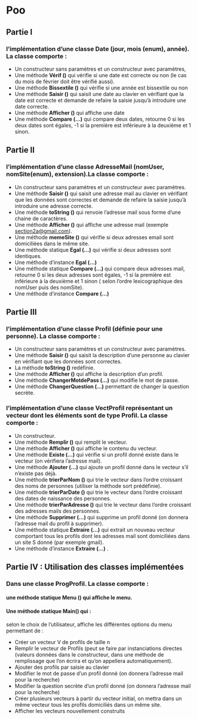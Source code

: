 # Poo
## Partie I
### l’implémentation d’une classe Date (jour, mois (enum), année). La classe comporte :
- Un constructeur sans paramètres et un constructeur avec paramètres,
- Une méthode **Vérif ()** qui vérifie si une date est correcte ou non (le cas du mois de février doit être vérifié aussi).
- Une méthode **Bissextile ()** qui vérifie si une année est bissextile ou non
- Une méthode **Saisir ()** qui saisit une date au clavier en vérifiant que la date est correcte et demande de refaire la saisie jusqu’à introduire une date correcte.
- Une méthode **Afficher ()** qui affiche une date
- Une méthode **Compare (...)** qui compare deux dates, retourne 0 si les deux dates sont égales, -1 si la première est inférieure à la deuxième et 1 sinon.

## Partie II
### l’implémentation d’une classe AdresseMail (nomUser, nomSite(enum), extension).La classe comporte :
- Un constructeur sans paramètres et un constructeur avec paramètres.
- Une méthode **Saisir ()** qui saisit une adresse mail au clavier en vérifiant que les données sont correctes et demande de refaire la saisie jusqu’à introduire une adresse correcte.
- Une méthode **toString ()** qui renvoie l’adresse mail sous forme d’une chaine de caractères.
- Une méthode **Afficher ()** qui affiche une adresse mail (exemple section2a@gmail.com).
- Une méthode **memeSite ()** qui vérifie si deux adresses email sont domiciliées dans le même site.
- Une méthode statique **Egal (...)** qui vérifie si deux adresses sont identiques.
- Une méthode d’instance **Egal (...)**
- Une méthode statique **Compare (...)** qui compare deux adresses mail, retourne 0 si les deux adresses sont égales, -1 si la première est inférieure à la deuxième et 1 sinon ( selon l’ordre lexicographique des nomUser puis des nomSite).
- Une méthode d’instance **Compare (...)**

## Partie III
### l’implémentation d’une classe Profil (définie pour une personne). La classe comporte :
- Un constructeur sans paramètres et un constructeur avec paramètres.
- Une méthode **Saisir ()** qui saisit la description d’une personne au clavier en vérifiant que les données sont correctes.
- La méthode **toString ()** redéfinie.
- Une méthode **Afficher ()** qui affiche la description d’un profil.
- Une méthode **ChangerMotdePass (...)** qui modifie le mot de passe.
- Une méthode **ChangerQuestion (...)** permettant de changer la question secrète.
### l’implémentation d’une classe VectProfil représentant un vecteur dont les éléments sont de type Profil. La classe comporte :
- Un constructeur.
- Une méthode **Remplir ()** qui remplit le vecteur.
- Une méthode **Afficher ()** qui affiche le contenu du vecteur.
- Une méthode **Existe (...)** qui vérifie si un profil donné existe dans le vecteur (on vérifiera l’adresse mail).
- Une méthode **Ajouter (...)** qui ajoute un profil donné dans le vecteur s’il n’existe pas déjà.
- Une méthode **trierParNom ()** qui trie le vecteur dans l’ordre croissant des noms de personnes (utiliser la méthode sort prédéfinie).
- Une méthode **trierParDate ()** qui trie le vecteur dans l’ordre croissant des dates de naissance des personnes.
- Une méthode **trierParAdresse ()** qui trie le vecteur dans l’ordre croissant des adresses mails des personnes.
- Une méthode **Supprimer (...)** qui supprime un profil donné (on donnera l’adresse mail du profil à supprimer).
- Une méthode statique **Extraire (...)** qui extrait un nouveau vecteur comportant tous les profils dont les adresses mail sont domiciliées dans un site S donné (par exemple gmail).
- Une méthode d’instance **Extraire (...)** .

## Partie IV : Utilisation des classes implémentées
### Dans une classe ProgProfil. La classe comporte :
#### une méthode statique **Menu ()** qui affiche le menu.
#### Une méthode statique **Main()** qui : 
selon le choix de l’utilisateur, affiche les différentes options du
menu permettant de :
- Créer un vecteur V de profils de taille n
- Remplir le vecteur de Profils (peut se faire par instanciations directes (valeurs données dans le constructeur, dans une méthode de remplissage que l’on écrira et qu’on appellera automatiquement).
- Ajouter des profils par saisie au clavier
- Modifier le mot de passe d’un profil donné (on donnera l’adresse mail pour la recherche)
- Modifier la question secrète d’un profil donné (on donnera l’adresse mail pour la recherche)
- Créer plusieurs vecteurs à partir du vecteur initial, on mettra dans un même vecteur tous les profils domiciliés dans un même site.
- Afficher les vecteurs nouvellement construits
